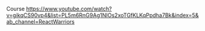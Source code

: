 Course https://www.youtube.com/watch?v=gikqCS90vp4&list=PL5m6RnG9Ag1NIOs2xoTGfKLKqPpdha7Bk&index=5&ab_channel=ReactWarriors